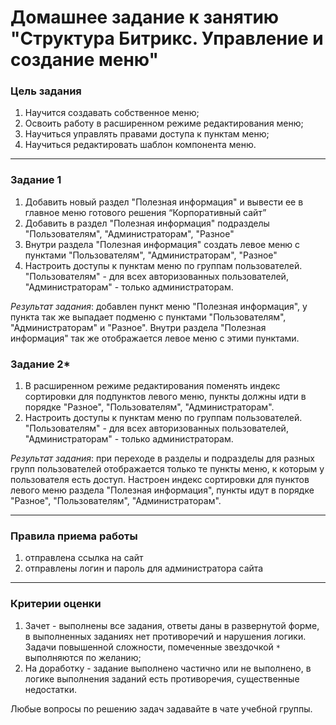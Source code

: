 # Домашнее задание к занятию "Структура Битрикс. Управление и создание меню"

### Цель задания

1. Научится создавать собственное меню;
2. Освоить работу в расширенном режиме редактирования меню;
3. Научиться управлять правами доступа к пунктам меню;
4. Научиться редактировать шаблон компонента меню.

------

### Задание 1

1. Добавить новый раздел "Полезная информация" и вывести ее в главное меню готового решения “Корпоративный сайт”
2. Добавить в раздел "Полезная информация" подразделы "Пользователям", "Администраторам", "Разное"
3. Внутри раздела "Полезная информация" создать левое меню с пунктами "Пользователям", "Администраторам", "Разное"
5. Настроить доступы к пунктам меню по группам пользователей. "Пользователям" - для всех авторизованных пользователей, "Администраторам" - только администраторам.

_Результат задания_: добавлен пункт меню "Полезная информация", у пункта так же выпадает подменю с пунктами "Пользователям", "Администраторам" и "Разное". Внутри раздела "Полезная информация" так же отображается левое меню с этими пунктами.

### Задание 2*

1. В расширенном режиме редактирования поменять индекс сортировки для подпунктов левого меню, пункты должны идти в порядке "Разное", "Пользователям", "Администраторам".
2. Настроить доступы к пунктам меню по группам пользователей. "Пользователям" - для всех авторизованных пользователей, "Администраторам" - только администраторам.

_Результат задания_: при переходе в разделы и подразделы для разных групп пользователей отображается только те пункты меню, к которым у пользователя есть доступ. Настроен индекс сортировки для пунктов левого меню раздела "Полезная информация", пункты идут в порядке "Разное", "Пользователям", "Администраторам".

------

### Правила приема работы

1. отправлена ссылка на сайт
2. отправлены логин и пароль для администратора сайта

------

### Критерии оценки

1. Зачет - выполнены все задания, ответы даны в развернутой форме, в выполненных заданиях нет противоречий и нарушения логики. Задачи повышенной сложности, помеченные звездочкой `*` выполняются по желанию;
2. На доработку - задание выполнено частично или не выполнено, в логике выполнения заданий есть противоречия, существенные недостатки.

Любые вопросы по решению задач задавайте в чате учебной группы.
